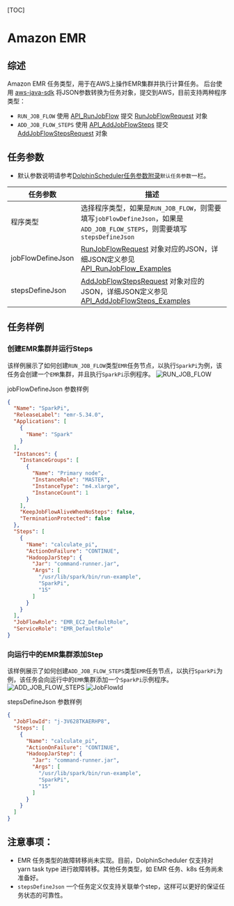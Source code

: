 [TOC]

# Amazon EMR

## 综述

Amazon EMR 任务类型，用于在AWS上操作EMR集群并执行计算任务。
后台使用 [aws-java-sdk](https://aws.amazon.com/cn/sdk-for-java/) 将JSON参数转换为任务对象，提交到AWS，目前支持两种程序类型：

* `RUN_JOB_FLOW` 使用 [API_RunJobFlow](https://docs.aws.amazon.com/emr/latest/APIReference/API_RunJobFlow.html#API_RunJobFlow_Examples) 提交 [RunJobFlowRequest](https://docs.aws.amazon.com/AWSJavaSDK/latest/javadoc/com/amazonaws/services/elasticmapreduce/model/RunJobFlowRequest.html) 对象
* `ADD_JOB_FLOW_STEPS` 使用 [API_AddJobFlowSteps](https://docs.aws.amazon.com/emr/latest/APIReference/API_AddJobFlowSteps.html#API_AddJobFlowSteps_Examples) 提交 [AddJobFlowStepsRequest](https://docs.aws.amazon.com/AWSJavaSDK/latest/javadoc/com/amazonaws/services/elasticmapreduce/model/AddJobFlowStepsRequest.html) 对象

## 任务参数

[//]: # (TODO: use the commented anchor below once our website template supports this syntax)
[//]: # (- 默认参数说明请参考[DolphinScheduler任务参数附录]&#40;appendix.md#默认任务参数&#41;`默认任务参数`一栏。)

- 默认参数说明请参考[DolphinScheduler任务参数附录]($Task-Appendix)`默认任务参数`一栏。

|     **任务参数**      |                                                                                                                                                          **描述**                                                                                                                                                          |
|-------------------|--------------------------------------------------------------------------------------------------------------------------------------------------------------------------------------------------------------------------------------------------------------------------------------------------------------------------|
| 程序类型              | 选择程序类型，如果是`RUN_JOB_FLOW`，则需要填写`jobFlowDefineJson`，如果是`ADD_JOB_FLOW_STEPS`，则需要填写`stepsDefineJson`                                                                                                                                                                                                                         |
| jobFlowDefineJson | [RunJobFlowRequest](https://docs.aws.amazon.com/AWSJavaSDK/latest/javadoc/com/amazonaws/services/elasticmapreduce/model/RunJobFlowRequest.html) 对象对应的JSON，详细JSON定义参见 [API_RunJobFlow_Examples](https://docs.aws.amazon.com/emr/latest/APIReference/API_RunJobFlow.html#API_RunJobFlow_Examples)                          |
| stepsDefineJson   | [AddJobFlowStepsRequest](https://docs.aws.amazon.com/AWSJavaSDK/latest/javadoc/com/amazonaws/services/elasticmapreduce/model/AddJobFlowStepsRequest.html) 对象对应的JSON，详细JSON定义参见 [API_AddJobFlowSteps_Examples](https://docs.aws.amazon.com/emr/latest/APIReference/API_AddJobFlowSteps.html#API_AddJobFlowSteps_Examples) |

## 任务样例

### 创建EMR集群并运行Steps

该样例展示了如何创建`RUN_JOB_FLOW`类型`EMR`任务节点，以执行`SparkPi`为例，该任务会创建一个`EMR`集群，并且执行`SparkPi`示例程序。
![RUN_JOB_FLOW](https://dolphinscheduler.apache.org/img/tasks/demo/emr_run_job_flow.png)

jobFlowDefineJson 参数样例

```json
{
  "Name": "SparkPi",
  "ReleaseLabel": "emr-5.34.0",
  "Applications": [
    {
      "Name": "Spark"
    }
  ],
  "Instances": {
    "InstanceGroups": [
      {
        "Name": "Primary node",
        "InstanceRole": "MASTER",
        "InstanceType": "m4.xlarge",
        "InstanceCount": 1
      }
    ],
    "KeepJobFlowAliveWhenNoSteps": false,
    "TerminationProtected": false
  },
  "Steps": [
    {
      "Name": "calculate_pi",
      "ActionOnFailure": "CONTINUE",
      "HadoopJarStep": {
        "Jar": "command-runner.jar",
        "Args": [
          "/usr/lib/spark/bin/run-example",
          "SparkPi",
          "15"
        ]
      }
    }
  ],
  "JobFlowRole": "EMR_EC2_DefaultRole",
  "ServiceRole": "EMR_DefaultRole"
}
```

### 向运行中的EMR集群添加Step

该样例展示了如何创建`ADD_JOB_FLOW_STEPS`类型`EMR`任务节点，以执行`SparkPi`为例，该任务会向运行中的`EMR`集群添加一个`SparkPi`示例程序。
![ADD_JOB_FLOW_STEPS](https://dolphinscheduler.apache.org/img/tasks/demo/emr_add_job_flow_steps.png)
![JobFlowId](https://dolphinscheduler.apache.org/img/tasks/demo/emr_jobFlowId.png)

stepsDefineJson 参数样例

```json
{
  "JobFlowId": "j-3V628TKAERHP8",
  "Steps": [
    {
      "Name": "calculate_pi",
      "ActionOnFailure": "CONTINUE",
      "HadoopJarStep": {
        "Jar": "command-runner.jar",
        "Args": [
          "/usr/lib/spark/bin/run-example",
          "SparkPi",
          "15"
        ]
      }
    }
  ]
}
```

## 注意事项：

- EMR 任务类型的故障转移尚未实现。目前，DolphinScheduler 仅支持对 yarn task type 进行故障转移。其他任务类型，如 EMR 任务、k8s 任务尚未准备好。
- `stepsDefineJson` 一个任务定义仅支持关联单个step，这样可以更好的保证任务状态的可靠性。

